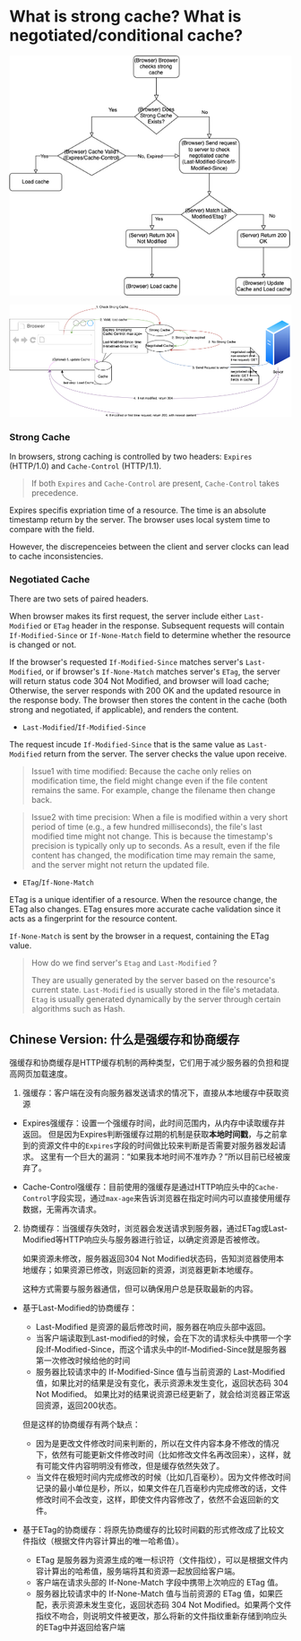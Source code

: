 # What is strong cache? What is negotiated/conditional cache?

![cache_steps.png](images/cache_steps.png)

![cache_chart.png](images/cache_chart.png)


### Strong Cache 
In browsers, strong caching is controlled by two headers: `Expires` (HTTP/1.0) and `Cache-Control` (HTTP/1.1).

> If both `Expires` and `Cache-Control` are present, `Cache-Control` takes precedence.


Expires specifis expriation time of a resource.
The time is an absolute timestamp return by the server. 
The browser uses local system time to compare with the field.

However, the discrepenceies between the client and server clocks can lead to cache inconsistencies.

### Negotiated Cache
There are two sets of paired headers. 

When browser makes its first request, the server include either `Last-Modified` or `ETag` header in the response.
Subsequent requests will contain `If-Modified-Since` or `If-None-Match` field to determine whether the resource is changed or not.

If the browser's requested `If-Modified-Since` matches server's `Last-Modified`, or if browser's `If-None-Match` matches server's `ETag`,
the server will return status code 304 Not Modified, and browser will load cache; Otherwise, the server responds with 200 OK 
and the updated resource in the response body. The browser then stores the content in the cache (both strong and negotiated, if applicable), 
and renders the content.


- `Last-Modified`/`If-Modified-Since`

The request incude `If-Modified-Since` that is the same value as `Last-Modified` return from the server.
The server checks the value upon receive.

> Issue1 with time modified: Because the cache only relies on modification time, the field might change even if the file content remains the same.
> For example, change the filename then change back.

> Issue2 with time precision: When a file is modified within a very short period of time (e.g., a few hundred milliseconds), 
> the file's last modified time might not change. This is because the timestamp's precision is typically only up to seconds. 
> As a result, even if the file content has changed, the modification time may remain the same, and the server might not return the updated file.

- `ETag`/`If-None-Match`

ETag is a unique identifier of a resource. When the resource change, the ETag also changes.
ETag ensures more accurate cache validation since it acts as a fingerprint for the resource content. 

`If-None-Match` is sent by the browser in a request, containing the ETag value.

> How do we find server's `Etag` and `Last-Modified` ? 
> 
> They are usually generated by the server based on the resource's current state. 
> `Last-Modified` is usually stored in the file's metadata. 
> `Etag` is usually generated dynamically by the server through certain algorithms such as Hash.



## Chinese Version: 什么是强缓存和协商缓存

强缓存和协商缓存是HTTP缓存机制的两种类型，它们用于减少服务器的负担和提高网页加载速度。

1. 强缓存：客户端在没有向服务器发送请求的情况下，直接从本地缓存中获取资源
- Expires强缓存：设置一个强缓存时间，此时间范围内，从内存中读取缓存并返回。
但是因为Expires判断强缓存过期的机制是获取**本地时间戳**，与之前拿到的资源文件中的`Expires`字段的时间做比较来判断是否需要对服务器发起请求。
这里有一个巨大的漏洞：“如果我本地时间不准咋办？”所以目前已经被废弃了。

- Cache-Control强缓存：目前使用的强缓存是通过HTTP响应头中的`Cache-Control`字段实现，通过`max-age`来告诉浏览器在指定时间内可以直接使用缓存数据，无需再次请求。

2. 协商缓存：当强缓存失效时，浏览器会发送请求到服务器，通过ETag或Last-Modified等HTTP响应头与服务器进行验证，以确定资源是否被修改。 

    如果资源未修改，服务器返回304 Not Modified状态码，告知浏览器使用本地缓存；如果资源已修改，则返回新的资源，浏览器更新本地缓存。

    这种方式需要与服务器通信，但可以确保用户总是获取最新的内容。

- 基于Last-Modified的协商缓存：
  - Last-Modified 是资源的最后修改时间，服务器在响应头部中返回。
  - 当客户端读取到Last-modified的时候，会在下次的请求标头中携带一个字段:If-Modified-Since，而这个请求头中的If-Modified-Since就是服务器第一次修改时候给他的时间
  - 服务器比较请求中的 If-Modified-Since 值与当前资源的 Last-Modified 值，如果比对的结果是没有变化，表示资源未发生变化，返回状态码 304 Not Modified。
  如果比对的结果说资源已经更新了，就会给浏览器正常返回资源，返回200状态。

  但是这样的协商缓存有两个缺点：
  - 因为是更改文件修改时间来判断的，所以在文件内容本身不修改的情况下，依然有可能更新文件修改时间（比如修改文件名再改回来），这样，就有可能文件内容明明没有修改，但是缓存依然失效了。
  - 当文件在极短时间内完成修改的时候（比如几百毫秒）。因为文件修改时间记录的最小单位是秒，所以，如果文件在几百毫秒内完成修改的话，文件修改时间不会改变，这样，即使文件内容修改了，依然不会返回新的文件。

- 基于ETag的协商缓存：将原先协商缓存的比较时间戳的形式修改成了比较文件指纹（根据文件内容计算出的唯一哈希值）。
  - ETag 是服务器为资源生成的唯一标识符（文件指纹），可以是根据文件内容计算出的哈希值，服务端将其和资源一起放回给客户端。
  - 客户端在请求头部的 If-None-Match 字段中携带上次响应的 ETag 值。
  - 服务器比较请求中的 If-None-Match 值与当前资源的 ETag 值，如果匹配，表示资源未发生变化，返回状态码 304 Not Modified。如果两个文件指纹不吻合，则说明文件被更改，那么将新的文件指纹重新存储到响应头的ETag中并返回给客户端


